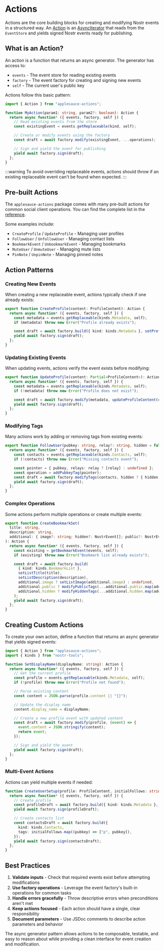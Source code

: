 # Actions

Actions are the core building blocks for creating and modifying Nostr events in a structured way. An [Action](https://hzrd149.github.io/applesauce/typedoc/types/applesauce-actions.Action.html) is an [AsyncIterator](https://developer.mozilla.org/en-US/docs/Web/JavaScript/Reference/Global_Objects/AsyncIterator) that reads from the `EventStore` and yields signed Nostr events ready for publishing.

## What is an Action?

An action is a function that returns an async generator. The generator has access to:

- `events` - The event store for reading existing events
- `factory` - The event factory for creating and signing new events
- `self` - The current user's public key

Actions follow this basic pattern:

```ts
import { Action } from "applesauce-actions";

function MyAction(param1: string, param2?: boolean): Action {
  return async function* ({ events, factory, self }) {
    // Read existing events from the store
    const existingEvent = events.getReplaceable(kind, self);

    // Create or modify events using the factory
    const draft = await factory.modify(existingEvent, ...operations);

    // Sign and yield the event for publishing
    yield await factory.sign(draft);
  };
}
```

:::warning
To avoid overriding replaceable events, actions should throw if an existing replaceable event can't be found when expected.
:::

## Pre-built Actions

The `applesauce-actions` package comes with many pre-built actions for common social client operations. You can find the complete list in the [reference](https://hzrd149.github.io/applesauce/typedoc/modules/applesauce-actions.Actions.html).

Some examples include:

- `CreateProfile` / `UpdateProfile` - Managing user profiles
- `FollowUser` / `UnfollowUser` - Managing contact lists
- `BookmarkEvent` / `UnbookmarkEvent` - Managing bookmarks
- `MuteUser` / `UnmuteUser` - Managing mute lists
- `PinNote` / `UnpinNote` - Managing pinned notes

## Action Patterns

### Creating New Events

When creating a new replaceable event, actions typically check if one already exists:

```ts
export function CreateProfile(content: ProfileContent): Action {
  return async function* ({ events, factory, self }) {
    const metadata = events.getReplaceable(kinds.Metadata, self);
    if (metadata) throw new Error("Profile already exists");

    const draft = await factory.build({ kind: kinds.Metadata }, setProfileContent(content));
    yield await factory.sign(draft);
  };
}
```

### Updating Existing Events

When updating events, actions verify the event exists before modifying:

```ts
export function UpdateProfile(content: Partial<ProfileContent>): Action {
  return async function* ({ events, factory, self }) {
    const metadata = events.getReplaceable(kinds.Metadata, self);
    if (!metadata) throw new Error("Profile does not exist");

    const draft = await factory.modify(metadata, updateProfileContent(content));
    yield await factory.sign(draft);
  };
}
```

### Modifying Tags

Many actions work by adding or removing tags from existing events:

```ts
export function FollowUser(pubkey: string, relay?: string, hidden = false): Action {
  return async function* ({ events, factory, self }) {
    const contacts = events.getReplaceable(kinds.Contacts, self);
    if (!contacts) throw new Error("Missing contacts event");

    const pointer = { pubkey, relays: relay ? [relay] : undefined };
    const operation = addPubkeyTag(pointer);
    const draft = await factory.modifyTags(contacts, hidden ? { hidden: operation } : operation);
    yield await factory.sign(draft);
  };
}
```

### Complex Operations

Some actions perform multiple operations or create multiple events:

```ts
export function CreateBookmarkSet(
  title: string,
  description: string,
  additional: { image?: string; hidden?: NostrEvent[]; public?: NostrEvent[] },
): Action {
  return async function* ({ events, factory, self }) {
    const existing = getBookmarkEvent(events, self);
    if (existing) throw new Error("Bookmark list already exists");

    const draft = await factory.build(
      { kind: kinds.BookmarkList },
      setListTitle(title),
      setListDescription(description),
      additional.image ? setListImage(additional.image) : undefined,
      additional.public ? modifyPublicTags(...additional.public.map(addEventBookmarkTag)) : undefined,
      additional.hidden ? modifyHiddenTags(...additional.hidden.map(addEventBookmarkTag)) : undefined,
    );
    yield await factory.sign(draft);
  };
}
```

## Creating Custom Actions

To create your own action, define a function that returns an async generator that yields signed events:

```ts
import { Action } from "applesauce-actions";
import { kinds } from "nostr-tools";

function SetDisplayName(displayName: string): Action {
  return async function* ({ events, factory, self }) {
    // Get the current profile
    const profile = events.getReplaceable(kinds.Metadata, self);
    if (!profile) throw new Error("Profile not found");

    // Parse existing content
    const content = JSON.parse(profile.content || "{}");

    // Update the display name
    content.display_name = displayName;

    // Create a new profile event with updated content
    const draft = await factory.modify(profile, (event) => {
      event.content = JSON.stringify(content);
      return event;
    });

    // Sign and yield the event
    yield await factory.sign(draft);
  };
}
```

### Multi-Event Actions

Actions can yield multiple events if needed:

```ts
function CreateUserSetup(profile: ProfileContent, initialFollows: string[]): Action {
  return async function* ({ events, factory, self }) {
    // Create profile
    const profileDraft = await factory.build({ kind: kinds.Metadata }, setProfileContent(profile));
    yield await factory.sign(profileDraft);

    // Create contacts list
    const contactsDraft = await factory.build({
      kind: kinds.Contacts,
      tags: initialFollows.map((pubkey) => ["p", pubkey]),
    });
    yield await factory.sign(contactsDraft);
  };
}
```

## Best Practices

1. **Validate inputs** - Check that required events exist before attempting modifications
2. **Use factory operations** - Leverage the event factory's built-in operations for common tasks
3. **Handle errors gracefully** - Throw descriptive errors when preconditions aren't met
4. **Keep actions focused** - Each action should have a single, clear responsibility
5. **Document parameters** - Use JSDoc comments to describe action parameters and behavior

The async generator pattern allows actions to be composable, testable, and easy to reason about while providing a clean interface for event creation and modification.
